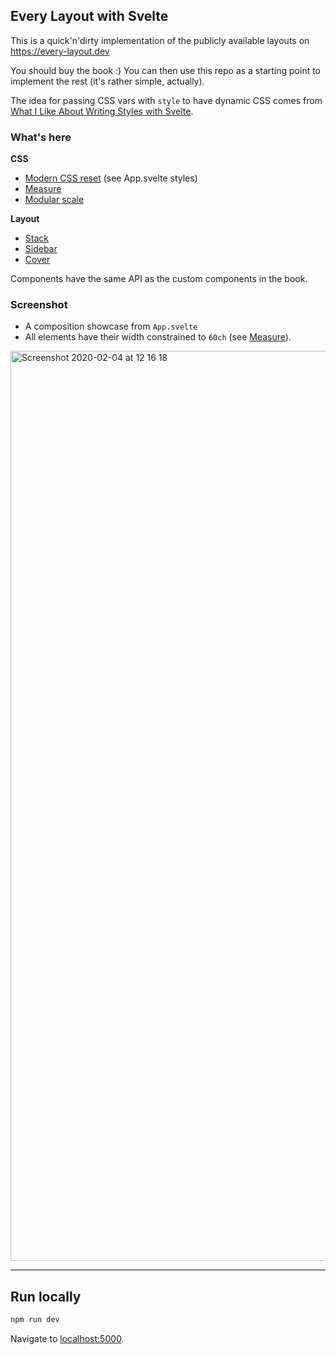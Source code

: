 ## Every Layout with Svelte

This is a quick'n'dirty implementation of the publicly available layouts on https://every-layout.dev

You should buy the book :) You can then use this repo as a starting point to implement the rest
(it's rather simple, actually).

The idea for passing CSS vars with `style` to have dynamic CSS comes from [What I Like About Writing Styles with Svelte](https://css-tricks.com/what-i-like-about-writing-styles-with-svelte/).

### What's here

**CSS**

- [Modern CSS reset](https://hankchizljaw.com/wrote/a-modern-css-reset/) (see App.svelte styles)
- [Measure](https://absolutely.every-layout.dev/rudiments/axioms/)
- [Modular scale](https://absolutely.every-layout.dev/rudiments/modular-scale/)

**Layout**

- [Stack](https://every-layout.dev/layouts/stack/)
- [Sidebar](https://every-layout.dev/layouts/sidebar/)
- [Cover](https://every-layout.dev/layouts/cover/)

Components have the same API as the custom components in the book.

### Screenshot

- A composition showcase from `App.svelte`
- All elements have their width constrained to `60ch` (see [Measure](https://every-layout.dev/rudiments/axioms/)).

<img width="1456" alt="Screenshot 2020-02-04 at 12 16 18" src="https://user-images.githubusercontent.com/32768/73740755-16449700-4749-11ea-8a51-9969ec28bb91.png">


---

## Run locally

```bash
npm run dev
```

Navigate to [localhost:5000](http://localhost:5000). 
